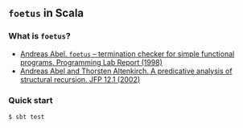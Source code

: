 ## `foetus` in Scala

### What is `foetus`?

* [Andreas Abel. `foetus` – termination checker for simple functional programs. Programming Lab Report (1998)](http://www.tcs.informatik.uni-muenchen.de/~abel/foetus.pdf)
* [Andreas Abel and Thorsten Altenkirch. A predicative analysis of structural recursion. JFP 12.1 (2002)](http://www2.tcs.ifi.lmu.de/~abel/foetuswf.pdf)

### Quick start

    $ sbt test
